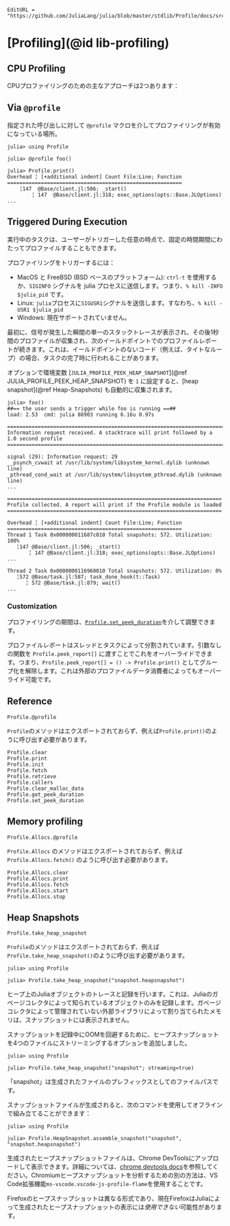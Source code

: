 ```@meta
EditURL = "https://github.com/JuliaLang/julia/blob/master/stdlib/Profile/docs/src/index.md"
```

# [Profiling](@id lib-profiling)

## CPU Profiling

CPUプロファイリングのための主なアプローチは2つあります：

## Via `@profile`

指定された呼び出しに対して `@profile` マクロを介してプロファイリングが有効になっている場所。

```julia-repl
julia> using Profile

julia> @profile foo()

julia> Profile.print()
Overhead ╎ [+additional indent] Count File:Line; Function
=========================================================
    ╎147  @Base/client.jl:506; _start()
        ╎ 147  @Base/client.jl:318; exec_options(opts::Base.JLOptions)
...
```

## Triggered During Execution

実行中のタスクは、ユーザーがトリガーした任意の時点で、固定の時間期間にわたってプロファイルすることもできます。

プロファイリングをトリガーするには：

  * MacOS と FreeBSD (BSD ベースのプラットフォーム): `ctrl-t` を使用するか、`SIGINFO` シグナルを julia プロセスに送信します。つまり、`% kill -INFO $julia_pid` です。
  * Linux: `julia`プロセスに`SIGUSR1`シグナルを送信します。すなわち、`% kill -USR1 $julia_pid`
  * Windows: 現在サポートされていません。

最初に、信号が発生した瞬間の単一のスタックトレースが表示され、その後1秒間のプロファイルが収集され、次のイールドポイントでのプロファイルレポートが続きます。これは、イールドポイントのないコード（例えば、タイトなループ）の場合、タスクの完了時に行われることがあります。

オプションで環境変数 [`JULIA_PROFILE_PEEK_HEAP_SNAPSHOT`](@ref JULIA_PROFILE_PEEK_HEAP_SNAPSHOT) を `1` に設定すると、[heap snapshot](@ref Heap-Snapshots) も自動的に収集されます。

```julia-repl
julia> foo()
##== the user sends a trigger while foo is running ==##
load: 2.53  cmd: julia 88903 running 6.16u 0.97s

======================================================================================
Information request received. A stacktrace will print followed by a 1.0 second profile
======================================================================================

signal (29): Information request: 29
__psynch_cvwait at /usr/lib/system/libsystem_kernel.dylib (unknown line)
_pthread_cond_wait at /usr/lib/system/libsystem_pthread.dylib (unknown line)
...

======================================================================
Profile collected. A report will print if the Profile module is loaded
======================================================================

Overhead ╎ [+additional indent] Count File:Line; Function
=========================================================
Thread 1 Task 0x000000011687c010 Total snapshots: 572. Utilization: 100%
   ╎147 @Base/client.jl:506; _start()
       ╎ 147 @Base/client.jl:318; exec_options(opts::Base.JLOptions)
...

Thread 2 Task 0x0000000116960010 Total snapshots: 572. Utilization: 0%
   ╎572 @Base/task.jl:587; task_done_hook(t::Task)
      ╎ 572 @Base/task.jl:879; wait()
...
```

### Customization

プロファイリングの期間は、[`Profile.set_peek_duration`](@ref)を介して調整できます。

プロファイルレポートはスレッドとタスクによって分割されています。引数なしの関数を `Profile.peek_report[]` に渡すことでこれをオーバーライドできます。つまり、`Profile.peek_report[] = () -> Profile.print()` としてグループ化を解除します。これは外部のプロファイルデータ消費者によってもオーバーライド可能です。

## Reference

```@docs
Profile.@profile
```

`Profile`のメソッドはエクスポートされておらず、例えば`Profile.print()`のように呼び出す必要があります。

```@docs
Profile.clear
Profile.print
Profile.init
Profile.fetch
Profile.retrieve
Profile.callers
Profile.clear_malloc_data
Profile.get_peek_duration
Profile.set_peek_duration
```

## Memory profiling

```@docs
Profile.Allocs.@profile
```

`Profile.Allocs` のメソッドはエクスポートされておらず、例えば `Profile.Allocs.fetch()` のように呼び出す必要があります。

```@docs
Profile.Allocs.clear
Profile.Allocs.print
Profile.Allocs.fetch
Profile.Allocs.start
Profile.Allocs.stop
```

## Heap Snapshots

```@docs
Profile.take_heap_snapshot
```

`Profile`のメソッドはエクスポートされておらず、例えば`Profile.take_heap_snapshot()`のように呼び出す必要があります。

```julia-repl
julia> using Profile

julia> Profile.take_heap_snapshot("snapshot.heapsnapshot")
```

ヒープ上のJuliaオブジェクトのトレースと記録を行います。これは、Juliaのガベージコレクタによって知られているオブジェクトのみを記録します。ガベージコレクタによって管理されていない外部ライブラリによって割り当てられたメモリは、スナップショットには表示されません。

スナップショットを記録中にOOMを回避するために、ヒープスナップショットを4つのファイルにストリーミングするオプションを追加しました。

```julia-repl
julia> using Profile

julia> Profile.take_heap_snapshot("snapshot"; streaming=true)
```

「snapshot」は生成されたファイルのプレフィックスとしてのファイルパスです。

スナップショットファイルが生成されると、次のコマンドを使用してオフラインで組み立てることができます：

```julia-repl
julia> using Profile

julia> Profile.HeapSnapshot.assemble_snapshot("snapshot", "snapshot.heapsnapshot")
```

生成されたヒープスナップショットファイルは、Chrome DevToolsにアップロードして表示できます。詳細については、[chrome devtools docs](https://developer.chrome.com/docs/devtools/memory-problems/heap-snapshots/#view_snapshots)を参照してください。Chromiumヒープスナップショットを分析するための別の方法は、VS Code拡張機能`ms-vscode.vscode-js-profile-flame`を使用することです。

Firefoxのヒープスナップショットは異なる形式であり、現在FirefoxはJuliaによって生成されたヒープスナップショットの表示には*使用できない*可能性があります。
